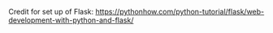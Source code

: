 Credit for set up of Flask: https://pythonhow.com/python-tutorial/flask/web-development-with-python-and-flask/

